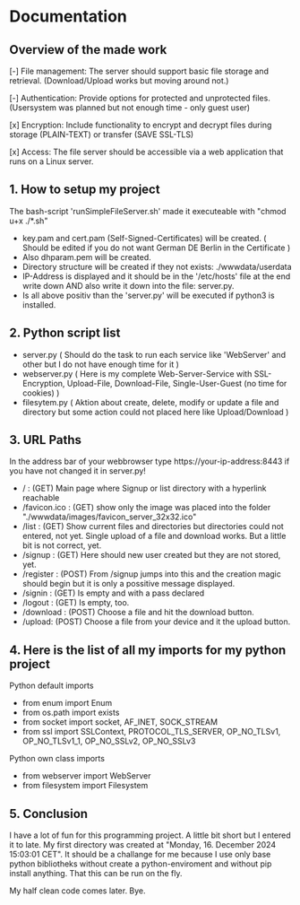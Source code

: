 # Documentation

## Overview of the made work
[-] File management: The server should support basic file storage and retrieval. (Download/Upload works but moving around not.)

[-] Authentication: Provide options for protected and unprotected files. (Usersystem was planned but not enough time - only guest user)

[x] Encryption: Include functionality to encrypt and decrypt files during storage (PLAIN-TEXT) or transfer (SAVE SSL-TLS)

[x] Access: The file server should be accessible via a web application that runs on a Linux server.

## 1. How to setup my project
The bash-script 'runSimpleFileServer.sh' made it executeable with "chmod u+x ./*.sh"
- key.pam and cert.pam (Self-Signed-Certificates) will be created. ( Should be edited if you do not want German DE Berlin in the Certificate )
- Also dhparam.pem will be created. 
- Directory structure will be created if they not exists: ./wwwdata/userdata
- IP-Address is displayed and it should be in the '/etc/hosts' file at the end write down AND also write it down into the file: server.py.
- Is all above positiv than the 'server.py' will be executed if python3 is installed.

## 2. Python script list
- server.py ( Should do the task to run each service like 'WebServer' and other but I do not have enough time for it )
- webserver.py ( Here is my complete Web-Server-Service with SSL-Encryption, Upload-File, Download-File, Single-User-Guest (no time for cookies) )
- filesytem.py ( Aktion about create, delete, modify or update a file and directory but some action could not placed here like Upload/Download )

## 3. URL Paths
In the address bar of your webbrowser type https://your-ip-address:8443 if you have not changed it in server.py!

- / : (GET) Main page where Signup or list directory with a hyperlink reachable
- /favicon.ico : (GET) show only the image was placed into the folder "./wwwdata/images/favicon\_server\_32x32.ico"
- /list : (GET) Show current files and directories but directories could not entered, not yet. Single upload of a file and download works. But a little bit is not correct, yet.
- /signup : (GET) Here should new user created but they are not stored, yet.
- /register : (POST) From /signup jumps into this and the creation magic should begin but it is only a possitive message displayed.
- /signin : (GET) Is empty and with a pass declared
- /logout : (GET) Is empty, too.
- /download : (POST) Choose a file and hit the download button.
- /upload: (POST) Choose a file from your device and it the upload button.

## 4. Here is the list of all my imports for my python project
Python default imports
- from enum import Enum
- from os.path import exists
- from socket import socket, AF\_INET, SOCK\_STREAM
- from ssl import SSLContext, PROTOCOL\_TLS\_SERVER, OP\_NO\_TLSv1, OP\_NO\_TLSv1\_1, OP\_NO\_SSLv2, OP\_NO_SSLv3

Python own class imports
- from webserver import WebServer
- from filesystem import Filesystem

## 5. Conclusion
I have a lot of fun for this programming project. A little bit short but I entered it to late.
My first directory was created at "Monday, 16. December 2024 15:03:01 CET".
It should be a challange for me because I use only base python bibliotheks without create a python-enviroment and without pip install anything.
That this can be run on the fly.

My half clean code comes later.
Bye.

